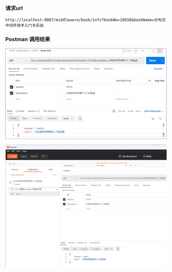 



### 请求url

```
http://localhost:8087/middleware/book/info?bookNo=10010&bookName=分布式中间件技术入门与实战
```



### Postman 调用结果

 ![image-20220417103856463](images\image-20220417103856463.png)



![image-20240907113208086](ch02_搭建SpringBoot微服务项目/image-20240907113208086.png)
